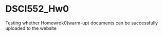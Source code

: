 # DSCI552_Hw0
Testing whether Homewrok0(warm-up) documents can be successfully uploaded to the website
